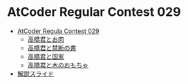 AtCoder Regular Contest 029
===========================

- [AtCoder Regula Contest 029](http://arc029.contest.atcoder.jp/)
    - [高橋君とお肉](http://arc029.contest.atcoder.jp/tasks/arc029_1)
    - [高橋君と禁断の書](http://arc029.contest.atcoder.jp/tasks/arc029_2)
    - [高橋君と国家](http://arc029.contest.atcoder.jp/tasks/arc029_3)
    - [高橋君と木のおもちゃ](http://arc029.contest.atcoder.jp/tasks/arc029_4)
- [解説スライド](http://www.slideshare.net/chokudai/arc029)
